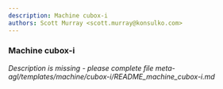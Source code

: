 ```yaml
---
description: Machine cubox-i
authors: Scott Murray <scott.murray@konsulko.com>
---
```

	
### Machine cubox-i
	 
*Description is missing - please complete file meta-agl/templates/machine/cubox-i/README_machine_cubox-i.md*

